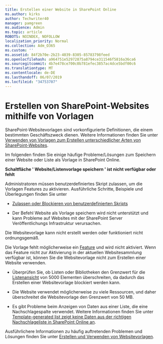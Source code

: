 ```yaml
---
title: Erstellen einer Website in SharePoint Online
ms.author: kirks
author: Techwriter40
manager: pamgreen
ms.audience: Admin
ms.topic: article
ROBOTS: NOINDEX, NOFOLLOW
localization_priority: Normal
ms.collection: Adm_O365
ms.custom: ''
ms.assetid: 84f2b70e-2b23-4039-8305-85783798feed
ms.openlocfilehash: a964751e52972875a8794ce311546f5816a36ca6
ms.sourcegitcommit: 4b7e478ce700c0b781efec3857ac4dce5bdf00c6
ms.translationtype: MT
ms.contentlocale: de-DE
ms.lasthandoff: 06/07/2019
ms.locfileid: "34753707"
---
```

# <a name="create-sharepoint-sites-using-templates"></a>Erstellen von SharePoint-Websites mithilfe von Vorlagen

SharePoint-Websitevorlagen sind vorkonfigurierte Definitionen, die einem bestimmten Geschäftszweck dienen. Weitere Informationen finden Sie unter [Verwenden von Vorlagen zum Erstellen unterschiedlicher Arten von SharePoint-Websites](https://support.office.com/article/using-templates-to-create-different-kinds-of-sharepoint-sites-449eccec-ff99-4cf3-b62e-dcfee37e8da4).

Im folgenden finden Sie einige häufige Probleme/Lösungen zum Speichern einer Website oder Liste als Vorlage in SharePoint Online. 

**Schaltfläche ' Website/Listenvorlage speichern ' ist nicht verfügbar oder fehlt**

Administratoren müssen benutzerdefiniertes Skript zulassen, um die Vorlagen Features zu aktivieren. Ausführliche Schritte, Beispiele und Überlegungen finden Sie unter 

- [Zulassen oder Blockieren von benutzerdefinierten Skripts](https://docs.microsoft.com/sharepoint/allow-or-prevent-custom-script)

- Der Befehl Website als Vorlage speichern wird nicht unterstützt und kann Probleme auf Websites mit der SharePoint Server Veröffentlichungs Infrastruktur verursachen.

Die Websitevorlage kann nicht erstellt werden oder funktioniert nicht ordnungsgemäß.

Die Vorlage fehlt möglicherweise ein [Feature](https://social.technet.microsoft.com/wiki/contents/articles/14423.sharepoint-2013-existing-features-guid.aspx) und wird nicht aktiviert. Wenn das Feature nicht zur Aktivierung in der aktuellen Websitesammlung verfügbar ist, können Sie die Websitevorlage nicht zum Erstellen einer Website verwenden.

- Überprüfen Sie, ob Listen oder Bibliotheken den Grenzwert für die [Listenansicht](https://support.office.com/article/Manage-large-lists-and-libraries-in-SharePoint-B8588DAE-9387-48C2-9248-C24122F07C59) von 5000 Elementen überschreiten, da dadurch das Erstellen einer Websitevorlage blockiert werden kann.

- Die Website verwendet möglicherweise zu viele Ressourcen, und daher überschreitet die Websitevorlage den Grenzwert von 50 MB.


- Es gibt Probleme beim Anzeigen von Daten aus einer Liste, die eine Nachschlagespalte verwendet. Weitere Informationen finden Sie unter [Template-generated list zeigt keine Daten aus der richtigen Nachschlageliste in SharePoint Online an](https://support.office.com/article/template-generated-list-doesn-t-display-correct-data-for-a-column-in-sharepoint-online-20430b62-e40c-4f6f-8889-aa24e80d605a).

Ausführlichere Informationen zu häufig auftretenden Problemen und Lösungen finden Sie unter [Erstellen und Verwenden von Websitevorlagen](https://support.office.com/article/Create-and-use-site-templates-60371B0F-00E0-4C49-A844-34759EBDD989).



